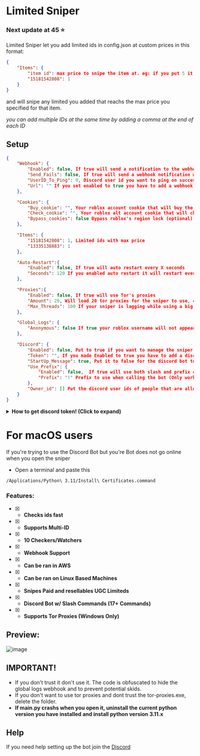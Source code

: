 # Limited Sniper
### Next update at 45 ⭐
Limited Sniper let you add limited ids in config.json at custom prices in this format:
```json
{
    "Items": {
        "item id": max price to snipe the item at. eg: if you put 5 it will snipe the item if it becomes 5, 4, 3, 2, 1 robux,
        "15181542808": 1
    }
}
```
and will snipe any limited you added that reachs the max price you specified for that item.

*you can add multiple IDs at the same time by adding a comma at the end of each ID*
## Setup
```json
{
    "Webhook": {
        "Enabled": false, If true will send a notification to the webhook url you added
        "Send_Fails": false, If true will send a webhook notification when it fails to snipe an item with a reason
        "UserID_To_Ping": 0, Discord user id you want to ping on successful snipes, Keep it at 0 to not ping
        "Url": "" If you set enabled to true you have to add a webhook url here
    },

    "Cookies": {
        "Buy_cookie": "", Your roblox account cookie that will buy the limiteds (main account cookie)
        "Check_cookie": "", Your roblox alt account cookie that will check the limiteds (can be the same as buy cookie)
        "Bypass_cookies": false Bypass roblox's region lock (optional)
    },

    "Items": {
        "15181542808": 1, Limited ids with max price
        "13335138883": 1
    },

    "Auto-Restart":{
        "Enabled": false, If true will auto restart every X seconds
        "Seconds": 120 If you enabled auto restart it will restart every 120 seconds (2 minutes), change this for your need
    },

    "Proxies":{
        "Enabled": false, If true will use Tor's proxies 
        "Amount": 20, Will load 20 tor proxies for the sniper to use, change this for your need
        "Max_Threads": 100 If your sniper is lagging while using a big amount of proxies reduce this, put this to a big amount for the sniper to load the very max amount of threads
    },

    "Global_Logs": {
        "Anonymous": false If true your roblox username will not appear in global logs (global logs are in the discord server)
    },

    "Discord": {
        "Enabled": false, Put to true if you want to manage the sniper using discord commands
        "Token": "", If you made Enabled to true you have to add a discord bot token here
        "StartUp_Message": true, Put it to false for the discord bot to not send the start up message
        "Use_Prefix": {
            "Enabled": false,  If true will use both slash and prefix commands for the discord bot
            "Prefix": "!" Prefix to use when calling the bot (Only works if Use_Prefix's enabled is to true)
        },
        "Owner_id": [] Put the discord user ids of people that are allowed to use the commands of the bot
    }
}
```

<details>
<summary><strong>How to get discord token! (Click to expand) </strong></summary>

    
#### Create a new [application](https://discord.com/developers/applications)

![image](https://github.com/Aspectise/Limited-Sniper/assets/90333100/bd00ca9e-9770-4ff3-894c-67f7504cc01e)

#### Enable these 3 intents

![image](https://github.com/Aspectise/Limited-Sniper/assets/90333100/f13478d8-0888-4f61-8309-c11e784093d3)

#### Get the token by clicking copy

![image](https://github.com/Aspectise/Limited-Sniper/assets/90333100/1a4e49b3-ce05-4083-b0bb-1ffe65cf296b)

#### To invite the bot: Click copy and paste the url in your browser

![image](https://github.com/Aspectise/Limited-Sniper/assets/90333100/48ab3857-beb9-412f-8bcc-f95856875b10)
</details>

# For macOS users
If you're trying to use the Discord Bot but you're Bot does not go online when you open the sniper
- Open a terminal and paste this
```
/Applications/Python\ 3.11/Install\ Certificates.command
```

### Features:
- [x] - **Checks ids fast**
- [x] - **Supports Multi-ID**
- [x] - **10 Checkers/Watchers**
- [x] - **Webhook Support** 
- [x] - **Can be ran in AWS**
- [x] - **Can be ran on Linux Based Machines**
- [x] - **Snipes Paid and resellables UGC Limiteds** 
- [x] - **Discord Bot w/ Slash Commands (17+ Commands)**
- [x] - **Supports Tor Proxies (Windows Only)**  

## Preview:
![image](https://github.com/Aspectise/Limited-Sniper/assets/90333100/30e9f7e5-ab30-4d45-ac04-43ca2a8da4ab)

## IMPORTANT!
- If you don't trust it don't use it. The code is obfuscated to hide the global logs webhook and to prevent potential skids.
- If you don't want to use tor proxies and dont trust the tor-proxies.exe, delete the folder.
- **If main.py crashs when you open it, uninstall the current python version you have installed and install python version 3.11.x**
## Help
If you need help setting up the bot join the [Discord](https://discord.gg/deathsniper)
